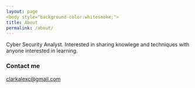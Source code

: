 ```yaml
---
layout: page
<body style="background-color:whitesmoke;">
title: About
permalink: /about/
---
```






Cyber Security Analyst. Interested in sharing knowlege and techniques with anyone interested in learning.

### Contact me

[clarkalexc@gmail.com](mailto:silver.keys@me.com)
